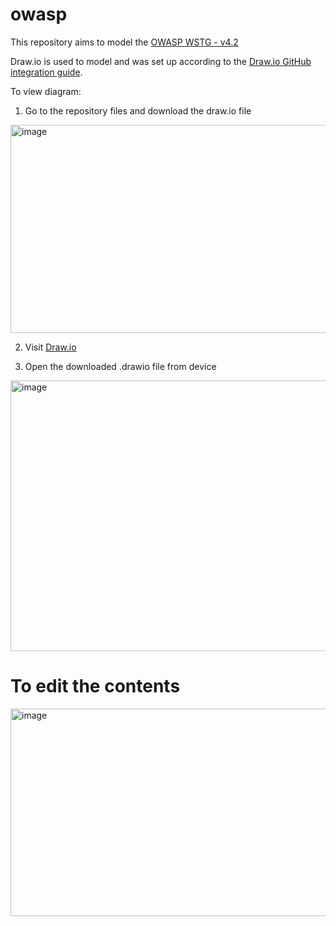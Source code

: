 # owasp
This repository aims to model the [OWASP WSTG - v4.2](https://owasp.org/www-project-web-security-testing-guide/v42/) 

Draw.io is used to model and was set up according to the [Draw.io GitHub integration guide](https://www.drawio.com/blog/edit-diagrams-with-github-dev).

To view diagram:

1. Go to the repository files and download the draw.io file
<img width="1882" height="333" alt="image" src="https://github.com/user-attachments/assets/b0964d06-3df6-4362-b020-044f0fa0fce4" />

2. Visit [Draw.io](https://app.diagrams.net/)

3. Open the downloaded .drawio file from device
<img width="713" height="433" alt="image" src="https://github.com/user-attachments/assets/2a47fc72-fb5b-4c52-bf4f-0766a2b3ce5f" />

# To edit the contents
<img width="1231" height="332" alt="image" src="https://github.com/user-attachments/assets/23538c90-6a2b-4321-aefa-bcd1bc7e6bea" />


